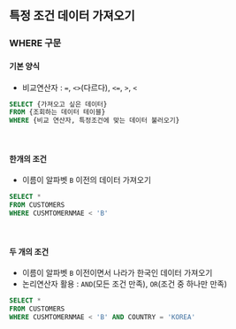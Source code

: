 ## 특정 조건 데이터 가져오기
### WHERE 구문
#### 기본 양식
- 비교연산자 : `=`, `<>`(다르다), `<=`, `>`, `<`
```sql
SELECT {가져오고 싶은 데이터} 
FROM {조회하는 데이터 테이블}
WHERE {비교 연산자, 특정조건에 맞는 데이터 불러오기}
```

<br>

#### 한개의 조건
- 이름이 알파벳 `B` 이전의 데이터 가져오기
```sql
SELECT * 
FROM CUSTOMERS
WHERE CUSMTOMERNMAE < 'B' 
```

<br>

#### 두 개의 조건 
- 이름이 알파벳 `B` 이전이면서 나라가 한국인 데이터 가져오기 
- 논리연산자 활용 : `AND`(모든 조건 만족), `OR`(조건 중 하나만 만족)
```sql
SELECT * 
FROM CUSTOMERS
WHERE CUSMTOMERNMAE < 'B' AND COUNTRY = 'KOREA' 
```